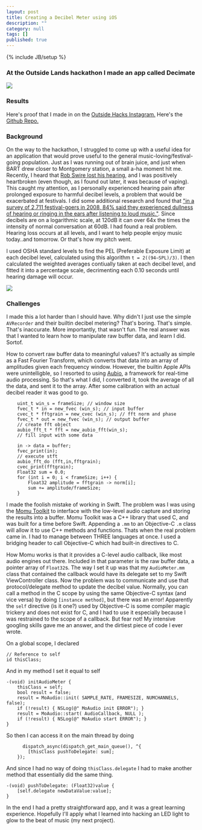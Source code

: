 ```yaml
---
layout: post
title: Creating a Decibel Meter using iOS
description: ""
category: null
tags: []
published: true
---
```




{% include JB/setup %}

### At the Outside Lands hackathon I made an app called Decimate

![]({{site.baseurl}}/img/outsidelands.png)

### Results
Here's proof that I made in on the [Outside Hacks Instagram.](https://instagram.com/p/5DjKroj4fy/?taken-by=outsidelandshackathon)
Here's the [Github Repo.](https://github.com/wilzh40/Deci-mate)

### Background
On the way to the hackathon, I struggled to come up with a useful idea for an application that would prove useful to the general music-loving/festival-going population. Just as I was running out of brain juice, and just when BART drew closer to Montgomery station, a small a-ha moment hit me. Recently, I heard that [Rob Swire lost his hearing](http://www.edmtunes.com/2015/07/rob-swire-loses-hearing-deaf/), and I was positively heartbroken (even though, as I found out later, it was because of vaping). This caught my attention, as I personally experienced hearing pain after prolonged exposure to harmful decibel levels, a problem that would be exacerbated at festivals. I did some additional research and found that ["in a survey of 2,711 festival-goers in 2008, 84% said they experienced dullness of hearing or ringing in the ears after listening to loud music."](http://www.nhs.uk/Livewell/Festivalhealth/Pages/Protectyourears.aspx). 
Since decibels are on a logarithmic scale, at 120dB it can over 64x the times the intensity of normal conversation at 60dB.
I had found a real problem. Hearing loss occurs at all levels, and I want to help people enjoy music today..and tomorrow. Or that's how my pitch went. 

I used OSHA standard levels to find the PEL (Preferable Exposure Limit) at each decibel level, calculated using this algorithm `t = 2((94−SPL)/3)`. I then calculated the weighted averages contiually taken at each decibel level, and fitted it into a percentage scale, decrimenting each 0.10 seconds until hearing damage will occur. 

![]({{site.baseurl}}/img/noisecurve.gif)


### Challenges
I made this a lot harder than I should have. Why didn't I just use the simple `AVRecorder` and their builtin decibel metering? That's boring. That's simple. That's inaccurate. More importantly, that wasn't fun. The real answer was that I wanted to learn how to manipulate raw buffer data, and learn I did. Sortof.

How to convert raw buffer data to meaningful values? It's actually as simple as a Fast Fourier Transform, which converts that data into an array of amplitudes given each frequency window. However, the builtin Apple APIs were unintelligble, so I resorted to using [Aubio](http://aubio.org/doc/latest/src_2spectral_2test-fft_8c-example.html), a framework for real-time audio processing. So that's what I did, I converted it, took the average of all the data, and sent it to the array. After some calibration with an actual decibel reader it was good to go. 

		uint_t win_s = frameSize; // window size
        fvec_t * in = new_fvec (win_s); // input buffer
        cvec_t * fftgrain = new_cvec (win_s); // fft norm and phase
        fvec_t * out = new_fvec (win_s); // output buffer
        // create fft object
        aubio_fft_t * fft = new_aubio_fft(win_s);
        // fill input with some data
        
        in -> data = buffer;
        fvec_print(in);
        // execute stft
        aubio_fft_do (fft,in,fftgrain);
        cvec_print(fftgrain);
        Float32 sum = 0.0;
        for (int i = 0; i < frameSize; i++) {
            Float32 amplitude = fftgrain -> norm[i];
            sum += amplitude/frameSize;
        }


I made the foolish mistake of working in Swift. The problem was I was using the [Momu Toolkit](http://momu.stanford.edu/toolkit/) to interface with the low-level audio capture and storing the results into a buffer. Momu Toolkit was a C++ library that used C, and was built for a time before Swift. Appending a `.mm` to an Objective-C `.m` class will allow it to use C++ methods and functions. Thats when the real problem came in. I had to manage between THREE languages at once. I used a bridging header to call Objective-C which had built-in directives to C. 

How Momu works is that it provides a C-level audio callback, like most audio engines out there. Included in that parameter is the raw buffer data, a pointer array of `Float32`s. The way I set it up was that my `AudioMeter.mm` class that contained the callback would have its delegate set to my Swift ViewController class. Now the problem was to communicate and use that protocol/delegate method to update the decibel value. Normally, you can call a method in the C scope by using the same Objective-C syntax (and vice versa) by doing `[instance method]`, but there was an error! Apparently the `self` directive (is it one?) used by Objective-C is some compiler magic trickery and does not exist for C, and I had to use it especially because I was restrained to the scope of a callback. But fear not! My intensive googling skills gave me an answer, and the dirtiest piece of code I ever wrote. 

On a global scope, I declared

    // Reference to self
    id thisClass;

And in my method I set it equal to self
	
    -(void) initAudioMeter {
        thisClass = self;       
        bool result = false;
        result = MoAudio::init( SAMPLE_RATE, FRAMESIZE, NUMCHANNELS, false);
        if (!result) { NSLog(@" MoAudio init ERROR"); }
        result = MoAudio::start( AudioCallback, NULL );
        if (!result) { NSLog(@" MoAudio start ERROR"); }
    }

So then I can access it on the main thread by doing

	      dispatch_async(dispatch_get_main_queue(), ^{ 
            [thisClass pushToDelegate: sum];
        });
        
And since I had no way of doing `thisClass.delegate` I had to make another method that essentially did the same thing.
        
    -(void) pushToDelegate: (Float32)value {
        [self.delegate newDataValue:value];
    }


In the end I had a pretty straightforward app, and it was a great learning experience. Hopefully I'll apply what I learned into hacking an LED light to glow to the beat of music (my next project). 